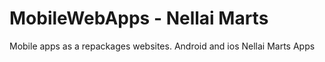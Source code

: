 # MobileWebApps - Nellai Marts
Mobile apps as a repackages websites.
Android and ios Nellai Marts Apps
